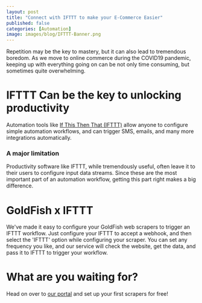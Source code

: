 ```yaml
---
layout: post
title: "Connect with IFTTT to make your E-Commerce Easier"
published: false
categories: [Automation]
image: images/blog/IFTTT-Banner.png
---
```


Repetition may be the key to mastery, but it can also lead to tremendous boredom. As we move to online commerce during the COVID19 pandemic, keeping up with everything going on can be not only time consuming, but sometimes quite overwhelming.

<h1>IFTTT Can be the key to unlocking productivity</h1>
Automation tools like <a href="https://ifttt.com">If This Then That (IFTTT)</a> allow anyone to configure simple automation workflows, and can trigger SMS, emails, and many more integrations automatically.

<h3>A major limitation</h3>
Productivity software like IFTTT, while tremendously useful, often leave it to their users to configure input data streams. Since these are the most important part of an automation workflow, getting this part right makes a big difference.

<h1>GoldFish x IFTTT</h1>
We've made it easy to configure your GoldFish web scrapers to trigger an IFTTT workflow. Just configure your IFTTT to accept a webhook, and then select the 'IFTTT' option while configuring your scraper. You can set any frequency you like, and our service will check the website, get the data, and pass it to IFTTT to trigger your workflow.

<h1>What are you waiting for?</h1>
Head on over to <a href="https://goldfishservice.xyz">our portal</a> and set up your first scrapers for free!
